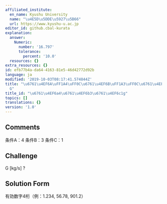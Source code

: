 ```yaml
---
affiliated_institute:
  en_name: Kyushu University
  name: "\u4E5D\u5DDE\u5927\u5B66"
  url: https://www.kyushu-u.ac.jp
editor_id: github.cbal-kurata
explanation:
  answer:
    Numeric:
      number: '16.797'
      tolerance:
        percent: '10.0'
  resources: {}
extra_resources: {}
id: efb77b4a-da64-4163-81e5-46d42772d92b
language: ja
modified: '2019-10-03T08:17:41.574844Z'
title: "\u6761\u4EF6A\uFF1A4\uFF0C\u6761\u4EF6B\uFF1A3\uFF0C\u6761\u4EF6C\uFF1A1\uFF0C\
  G"
title_id: "\u6761\u4EF6a4\u6761\u4EF6b3\u6761\u4EF6c1g"
topics: []
translations: {}
version: '1.0'
---
```


## Comments
条件A：4
条件B：3
条件C：1

## Challenge
G [kg/s] ?

## Solution Form
有効数字4桁（例：1.234,  56.78,  901.2）




